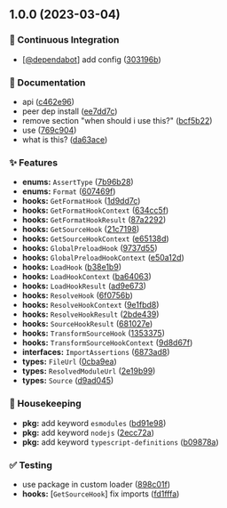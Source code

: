 ## 1.0.0 (2023-03-04)


### :robot: Continuous Integration

* [[@dependabot](https://github.com/dependabot)] add config ([303196b](https://github.com/flex-development/esm-types/commit/303196b905ca729ddc4812436b8b930fb6727d2c))


### :pencil: Documentation

* api ([c462e96](https://github.com/flex-development/esm-types/commit/c462e96c7d9bc28601b57c32bd2d3cd17024af0a))
* peer dep install ([ee7dd7c](https://github.com/flex-development/esm-types/commit/ee7dd7cb68b2f0b1ace0fe6d70b9e8ab3f9783e0))
* remove section "when should i use this?" ([bcf5b22](https://github.com/flex-development/esm-types/commit/bcf5b22b96b854e481d3d913856d63e96e65945d))
* use ([769c904](https://github.com/flex-development/esm-types/commit/769c904bae8ae164d47154c46e7aeb870702220b))
* what is this? ([da63ace](https://github.com/flex-development/esm-types/commit/da63aceb99dfe6ffcc24118b1b0f529d9631a83e))


### :sparkles: Features

* **enums:** `AssertType` ([7b96b28](https://github.com/flex-development/esm-types/commit/7b96b285ed645c4b630f2c7e56f9b23ebbb1cbd4))
* **enums:** `Format` ([607469f](https://github.com/flex-development/esm-types/commit/607469f67998e41f7b7731dbaa88d7a054ae4bd4))
* **hooks:** `GetFormatHook` ([1d9dd7c](https://github.com/flex-development/esm-types/commit/1d9dd7c188671d35b32cf28296b68ace84b62c03))
* **hooks:** `GetFormatHookContext` ([634cc5f](https://github.com/flex-development/esm-types/commit/634cc5f6c6f322422d83bc6ba5e4312db0c0e340))
* **hooks:** `GetFormatHookResult` ([87a2292](https://github.com/flex-development/esm-types/commit/87a22926081ad3db726987d61cd8769c3159ae9b))
* **hooks:** `GetSourceHook` ([21c7198](https://github.com/flex-development/esm-types/commit/21c7198ee6ddc653c29793d6766b3dac8d1e37e0))
* **hooks:** `GetSourceHookContext` ([e65138d](https://github.com/flex-development/esm-types/commit/e65138d0bac5de811bc09c176dabe85aa6f59401))
* **hooks:** `GlobalPreloadHook` ([9737d55](https://github.com/flex-development/esm-types/commit/9737d55f87a5c57fc796caeb3a45e49ce6b315bd))
* **hooks:** `GlobalPreloadHookContext` ([e50a12d](https://github.com/flex-development/esm-types/commit/e50a12dc779773ce0ef5a6a87a6b53102e34c955))
* **hooks:** `LoadHook` ([b38e1b9](https://github.com/flex-development/esm-types/commit/b38e1b9bc10d086cb53735dfb6559610f73e61aa))
* **hooks:** `LoadHookContext` ([ba64063](https://github.com/flex-development/esm-types/commit/ba640631aa08a69e30ef263a5ce7a7a854b4a96d))
* **hooks:** `LoadHookResult` ([ad9e673](https://github.com/flex-development/esm-types/commit/ad9e67344118ef67a9baa389d22e9d733f1f403b))
* **hooks:** `ResolveHook` ([6f0756b](https://github.com/flex-development/esm-types/commit/6f0756b28b7231b30fd5a4e7b0ae90da28a5cbae))
* **hooks:** `ResolveHookContext` ([9e1fbd8](https://github.com/flex-development/esm-types/commit/9e1fbd82cf855f93f3cfc8b27ae821097ce7ab99))
* **hooks:** `ResolveHookResult` ([2bde439](https://github.com/flex-development/esm-types/commit/2bde43996231c9d108d953e1608674b718f09d69))
* **hooks:** `SourceHookResult` ([681027e](https://github.com/flex-development/esm-types/commit/681027ee376c1e4b71b5daa1bacd09768226d12b))
* **hooks:** `TransformSourceHook` ([1353375](https://github.com/flex-development/esm-types/commit/135337534e5fedbc4422f1b95be39c30a60095b4))
* **hooks:** `TransformSourceHookContext` ([9d8d67f](https://github.com/flex-development/esm-types/commit/9d8d67fa43a38997d5ebe6adc9344b7e47c66e7a))
* **interfaces:** `ImportAssertions` ([6873ad8](https://github.com/flex-development/esm-types/commit/6873ad8793e504bff2225d861ec31a1758d2d5be))
* **types:** `FileUrl` ([0cba9ea](https://github.com/flex-development/esm-types/commit/0cba9ea11d9779bd25a86729c47cd4068e230c46))
* **types:** `ResolvedModuleUrl` ([2e19b99](https://github.com/flex-development/esm-types/commit/2e19b9915022888475ed3222e61e308139275438))
* **types:** `Source` ([d9ad045](https://github.com/flex-development/esm-types/commit/d9ad0453d0f105377627b50a676c70dfadef463b))


### :house_with_garden: Housekeeping

* **pkg:** add keyword `esmodules` ([bd91e98](https://github.com/flex-development/esm-types/commit/bd91e98534e44739723b9c26676799354e8cea99))
* **pkg:** add keyword `nodejs` ([2ecc72a](https://github.com/flex-development/esm-types/commit/2ecc72ab9b2e997f2f1bdb0dad035a0699670c77))
* **pkg:** add keyword `typescript-definitions` ([b09878a](https://github.com/flex-development/esm-types/commit/b09878aa2a874767fd84a1a95257e21c43558e77))


### :white_check_mark: Testing

* use package in custom loader ([898c01f](https://github.com/flex-development/esm-types/commit/898c01fb9241fe1fd8118ecc9c68b893c1be1080))
* **hooks:** [`GetSourceHook`] fix imports ([fd1fffa](https://github.com/flex-development/esm-types/commit/fd1fffa49c380ce056d8ba0fd3cf516a2f90579a))

